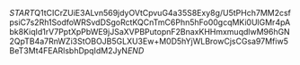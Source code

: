 $START$Q1tCICrZUiE3ALvn569jdyOVtCpvuG4a35S8Exy8g/U5tPHch7MM2csfpsiC7s2Rh1SodfoWRSvdDSgoRctKQCnTmC6Phn5hFo00gcqMKi0UlGMr4pAbk8KiqId1rV7PptXpPbWE9jJSaXVPBPutopnF2BnaxKHHmxmuqdlwM96hGN2QpTB4a7RnWZi3StOBOJB5GLXU3Ew+M0D5hYjWLBrowCjsCGsa97Mfiw5BeT3Mt4FEARlsbhDpqIdM2JyN$END$